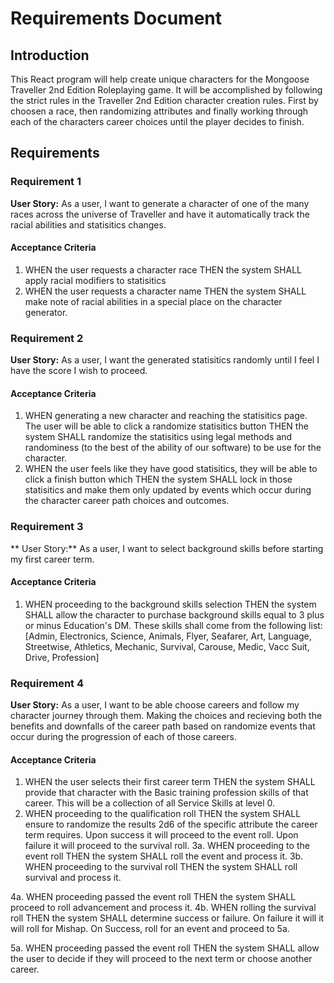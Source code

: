 # Requirements Document

## Introduction

This React program will help create unique characters for the Mongoose Traveller 2nd Edition Roleplaying game. It will be accomplished by following the strict rules in the Traveller 2nd Edition character creation rules. First by choosen a race, then randomizing attributes and finally working through each of the characters career choices until the player decides to finish.


## Requirements

### Requirement 1

**User Story:** As a user, I want to generate a character of one of the many races across the universe of Traveller and have it automatically track the racial abilities and statisitics changes.

#### Acceptance Criteria

1. WHEN the user requests a character race THEN the system SHALL apply racial modifiers to statisitics 
2. WHEN the user requests a character name THEN the system SHALL make note of racial abilities in a special place on the character generator.

### Requirement 2

**User Story:** As a user, I want the generated statisitics randomly until I feel I have the score I wish to proceed.

#### Acceptance Criteria

1. WHEN generating a new character and reaching the statisitics page. The user will be able to click a randomize statisitics button THEN the system SHALL randomize the statisitics using legal methods and randominess (to the best of the ability of our software) to be use for the character.
2. WHEN the user feels like they have good statisitics, they will be able to click a finish button which THEN the system SHALL lock in those statisitics and make them only updated by events which occur during the character career path choices and outcomes.

### Requirement 3

** User Story:** As a user, I want to select background skills before starting my first career term. 

#### Acceptance Criteria

1. WHEN proceeding to the background skills selection THEN the system SHALL allow the character to purchase background skills equal to 3 plus or minus Education's DM. These skills shall come from the following list: [Admin, Electronics, Science, Animals, Flyer, Seafarer, Art, Language, Streetwise, Athletics, Mechanic, Survival, Carouse, Medic, Vacc Suit, Drive, Profession]

### Requirement 4

**User Story:** As a user, I want to be able choose careers and follow my character journey through them. Making the choices and recieving both the benefits and downfalls of the career path based on randomize events that occur during the progression of each of those careers.

#### Acceptance Criteria

1. WHEN the user selects their first career term THEN the system SHALL provide that character with the Basic training profession skills of that career. This will be a collection of all Service Skills at level 0.
2. WHEN proceeding to the qualification roll THEN the system SHALL ensure to randomize the results 2d6 of the specific attribute the career term requires. Upon success it will proceed to the event roll. Upon failure it will proceed to the survival roll.
3a. WHEN proceeding to the event roll THEN the system SHALL roll the event and process it.
3b. WHEN proceeding to the survival roll THEN the system SHALL roll survival and process it. 

4a. WHEN proceeding passed the event roll THEN the system SHALL proceed to roll advancement and process it.
4b. WHEN rolling the survival roll THEN the system SHALL determine success or failure. On failure it will it will roll for Mishap. On Success, roll for an event and proceed to 5a.

5a. WHEN proceeding passed the event roll THEN the system SHALL allow the user to decide if they will proceed to the next term or choose another career.